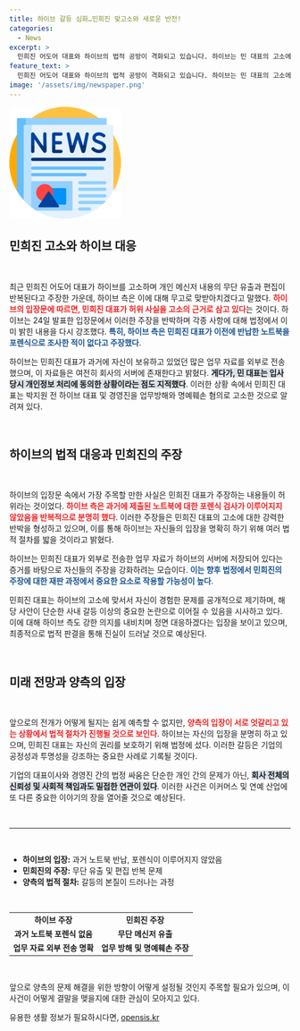 ```yaml
---
title: 하이브 갈등 심화…민희진 맞고소와 새로운 반전!
categories:
  - News
excerpt: >
  민희진 어도어 대표와 하이브의 법적 공방이 격화되고 있습니다. 하이브는 민 대표의 고소에 대해 무고로 맞서고, 그녀의 과거 이메일 전송 및 노트북 포렌식 부재를 주장하고 있습니다. 진실은 무엇일까요? 클릭해서 자세한 내용을 확인해보세요!
feature_text: >
  민희진 어도어 대표와 하이브의 법적 공방이 격화되고 있습니다. 하이브는 민 대표의 고소에 대해 무고로 맞서고, 그녀의 과거 이메일 전송 및 노트북 포렌식 부재를 주장하고 있습니다. 진실은 무엇일까요? 클릭해서 자세한 내용을 확인해보세요!
image: '/assets/img/newspaper.png'
---
```


<p><img src="/assets/img/newspaper.png" alt="kimp 속보" /></p>

<h2 data-ke-size="size26">민희진 고소와 하이브 대응</h2>

<p data-ke-size="size16">&nbsp;</p>

<p>최근 민희진 어도어 대표가 하이브를 고소하며 개인 메신저 내용의 무단 유출과 편집이 반복된다고 주장한 가운데, 하이브 측은 이에 대해 무고로 맞받아치겠다고 말했다. <b><span style="color: #ee2323;">하이브의 입장문에 따르면, 민희진 대표가 허위 사실을 고소의 근거로 삼고 있다</span></b>는 것이다. 하이브는 24일 발표한 입장문에서 이러한 주장을 반박하며 각종 사항에 대해 법정에서 이미 밝힌 내용을 다시 강조했다. <b><span style="color: #1a5490;">특히, 하이브 측은 민희진 대표가 이전에 반납한 노트북을 포렌식으로 조사한 적이 없다고 주장했다</span></b>.</p>

<p>하이브는 민희진 대표가 과거에 자신이 보유하고 있었던 많은 업무 자료를 외부로 전송했으며, 이 자료들은 여전히 회사의 서버에 존재한다고 밝혔다. <b><span style="background-color: #21538527;">게다가, 민 대표는 입사 당시 개인정보 처리에 동의한 상황이라는 점도 지적했다</span></b>. 이러한 상황 속에서 민희진 대표는 박지원 전 하이브 대표 및 경영진을 업무방해와 명예훼손 혐의로 고소한 것으로 알려져 있다.</p>

<p data-ke-size="size16">&nbsp;</p>

<h2 data-ke-size="size26">하이브의 법적 대응과 민희진의 주장</h2>

<p data-ke-size="size16">&nbsp;</p>

<p>하이브의 입장문 속에서 가장 주목할 만한 사실은 민희진 대표가 주장하는 내용들이 허위라는 것이었다. <b><span style="color: #ee2323;">하이브 측은 과거에 제출된 노트북에 대한 포렌식 검사가 이루어지지 않았음을 반복적으로 분명히 했다</span></b>. 이러한 주장들은 민희진 대표의 고소에 대한 강력한 반박을 형성하고 있으며, 이를 통해 하이브는 자신들의 입장을 명확히 하기 위해 여러 법적 절차를 밟을 것이라고 밝혔다. </p>

<p>하이브는 민희진 대표가 외부로 전송한 업무 자료가 하이브의 서버에 저장되어 있다는 증거를 바탕으로 자신들의 주장을 강화하려는 모습이다. <b><span style="color: #1a5490;">이는 향후 법정에서 민희진의 주장에 대한 재판 과정에서 중요한 요소로 작용할 가능성이 높다</span></b>. </p>

<p>민희진 대표는 하이브의 고소에 맞서서 자신이 경험한 문제를 공개적으로 제기하며, 해당 사안이 단순한 사내 갈등 이상의 중요한 논란으로 이어질 수 있음을 시사하고 있다. 이에 대해 하이브 측도 강한 의지를 내비치며 정면 대응하겠다는 입장을 보이고 있으며, 최종적으로 법적 판결을 통해 진실이 드러날 것으로 예상된다.</p>

<p data-ke-size="size16">&nbsp;</p>

<h2 data-ke-size="size26">미래 전망과 양측의 입장</h2>

<p data-ke-size="size16">&nbsp;</p>

<p>앞으로의 전개가 어떻게 될지는 쉽게 예측할 수 없지만, <b><span style="color: #ee2323;">양측의 입장이 서로 엇갈리고 있는 상황에서 법적 절차가 진행될 것으로 보인다</span></b>. 하이브는 자신의 입장을 분명히 하고 있으며, 민희진 대표는 자신의 권리를 보호하기 위해 법정에 섰다. 이러한 갈등은 기업의 공정성과 투명성을 강조하는 중요한 사례로 기록될 것이다.</p>

<p>기업의 대표이사와 경영진 간의 법정 싸움은 단순한 개인 간의 문제가 아닌, <b><span style="background-color: #21538527;">회사 전체의 신뢰성 및 사회적 책임과도 밀접한 연관이 있다</span></b>. 이러한 사건은 이커머스 및 연예 산업에 또 다른 중요한 이야기의 장을 열어줄 것으로 예상된다. </p>

<p data-ke-size="size16">&nbsp;</p>

<hr>

<p data-ke-size="size16">&nbsp;</p>

<ul>
    <li><b>하이브의 입장:</b> 과거 노트북 반납, 포렌식이 이루어지지 않았음</li>
    <li><b>민희진의 주장:</b> 무단 유출 및 편집 반복 문제</li>
    <li><b>양측의 법적 절차:</b> 갈등의 본질이 드러나는 과정</li>
</ul>

<p data-ke-size="size16">&nbsp;</p>

<table style="width: 100%;">
    <tbody>
        <tr>
            <td style="text-align: center; height: 17px;"><b>하이브 주장</b></td>
            <td style="text-align: center; height: 17px;"><b>민희진 주장</b></td>
        </tr>
        <tr>
            <td style="text-align: center; height: 17px;"><b>과거 노트북 포렌식 없음</b></td>
            <td style="text-align: center; height: 17px;"><b>무단 메신저 유출</b></td>
        </tr>
        <tr>
            <td style="text-align: center; height: 17px;"><b>업무 자료 외부 전송 명확</b></td>
            <td style="text-align: center; height: 17px;"><b>업무 방해 및 명예훼손 주장</b></td>
        </tr>
    </tbody>
</table>

<p data-ke-size="size16">&nbsp;</p>

<p>앞으로 양측의 문제 해결을 위한 방향이 어떻게 설정될 것인지 주목할 필요가 있으며, 이 사건이 어떻게 결말을 맺을지에 대한 관심이 모아지고 있다.</p>
유용한 생활 정보가 필요하시다면, <a href="https://opensis.kr" rel="dofollow">opensis.kr</a>



